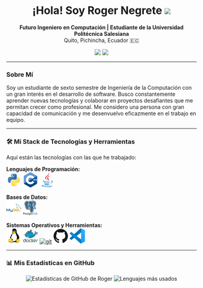 <h1 align="center">
  ¡Hola! Soy Roger Negrete <img src="https://media.giphy.com/media/hvRJCLFzcasrR4ia7z/giphy.gif" width="35">
</h1>

<p align="center">
  <strong>Futuro Ingeniero en Computación | Estudiante de la Universidad Politécnica Salesiana</strong>
  <br />
  Quito, Pichincha, Ecuador 🇪🇨
</p>

<p align="center">
  <a href="mailto:rnegretec@est.ups.edu.ec"><img src="https://img.shields.io/badge/Gmail-D14836?style=for-the-badge&logo=gmail&logoColor=white" /></a>
  <a href="https://www.linkedin.com/in/roger-negrete-34862a233/"><img src="https://img.shields.io/badge/LinkedIn-0077B5?style=for-the-badge&logo=linkedin&logoColor=white" /></a>
</p>

---

### Sobre Mí

<p>
  Soy un estudiante de sexto semestre de Ingeniería de la Computación con un gran interés en el desarrollo de software. Busco constantemente aprender nuevas tecnologías y colaborar en proyectos desafiantes que me permitan crecer como profesional. Me considero una persona con gran capacidad de comunicación y me desenvuelvo eficazmente en el trabajo en equipo.
</p>

---

### 🛠️ Mi Stack de Tecnologías y Herramientas

Aquí están las tecnologías con las que he trabajado:

<p align="left">
  <strong>Lenguajes de Programación:</strong><br>
  <a href="https://www.python.org" target="_blank" rel="noreferrer"><img src="https://raw.githubusercontent.com/devicons/devicon/master/icons/python/python-original.svg" alt="python" width="40" height="40"/></a>
  <a href="https://isocpp.org/" target="_blank" rel="noreferrer"><img src="https://raw.githubusercontent.com/devicons/devicon/master/icons/cplusplus/cplusplus-original.svg" alt="cplusplus" width="40" height="40"/></a>
  <a href="https://www.java.com" target="_blank" rel="noreferrer"><img src="https://raw.githubusercontent.com/devicons/devicon/master/icons/java/java-original.svg" alt="java" width="40" height="40"/></a>
</p>

<p align="left">
  <strong>Bases de Datos:</strong><br>
  <a href="https://www.mysql.com/" target="_blank" rel="noreferrer"><img src="https://raw.githubusercontent.com/devicons/devicon/master/icons/mysql/mysql-original-wordmark.svg" alt="mysql" width="40" height="40"/></a>
  <a href="https://www.postgresql.org" target="_blank" rel="noreferrer"><img src="https://raw.githubusercontent.com/devicons/devicon/master/icons/postgresql/postgresql-original-wordmark.svg" alt="postgresql" width="40" height="40"/></a>
</p>

<p align="left">
  <strong>Sistemas Operativos y Herramientas:</strong><br>
  <a href="https://www.linux.org/" target="_blank" rel="noreferrer"><img src="https://raw.githubusercontent.com/devicons/devicon/master/icons/linux/linux-original.svg" alt="linux" width="40" height="40"/></a>
  <a href="https://www.docker.com/" target="_blank" rel="noreferrer"><img src="https://raw.githubusercontent.com/devicons/devicon/master/icons/docker/docker-original-wordmark.svg" alt="docker" width="40" height="40"/></a>
  <a href="https://git-scm.com/" target="_blank" rel="noreferrer"><img src="https://www.vectorlogo.zone/logos/git-scm/git-scm-icon.svg" alt="git" width="40" height="40"/></a>
  <a href="https://github.com/" target="_blank" rel="noreferrer"><img src="https://raw.githubusercontent.com/devicons/devicon/master/icons/github/github-original.svg" alt="github" width="40" height="40"/></a>
  <a href="https://code.visualstudio.com/" target="_blank" rel="noreferrer"><img src="https://raw.githubusercontent.com/devicons/devicon/master/icons/vscode/vscode-original.svg" alt="vscode" width="40" height="40"/></a>
</p>

---

### 📊 Mis Estadísticas en GitHub

<p align="center">
  <img src="https://github-readme-stats.vercel.app/api?username=RogerNegrete&show_icons=true&theme=dracula&hide_border=true&border_radius=10&locale=es" alt="Estadísticas de GitHub de Roger" />
  <img src="https://github-readme-stats.vercel.app/api/top-langs/?username=RogerNegrete&layout=compact&theme=dracula&hide_border=true&border_radius=10&locale=es" alt="Lenguajes más usados" />
</p>
